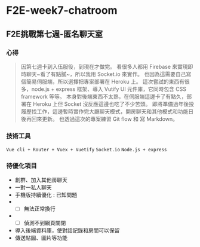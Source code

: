 # F2E-week7-chatroom

## F2E挑戰第七週-匿名聊天室

### 心得

>因第七週卡到入伍服役，到現在才做完。
>看很多人都用 Firebase 來實現即時聊天~看了有點膩~，所以我用 Socket.io 來實作。
>也因為這需要自己寫個簡易伺服端，所以選擇把專案部署在 Heroku 上。
>這次嘗試的東西有很多，node.js + express 框架、導入 Vutify UI 元件庫，它同時包含 CSS framework 等等。
>本身對後端東西不太熟，在伺服端這邊卡了有點久，部署在 Heroku 上但 Socket 沒反應這邊也吃了不少苦頭。
>即將準備過年後投履歷找工作，這邊暫時實作完大廳聊天模式，開房聊天和其他模式和功能日後再回來更新。
>也透過這次的專案練習 Git flow 和 寫 Markdown。

### 技術工具

`Vue cli + Router + Vuex + Vuetify` `Socket.io` `Node.js + express`

### 待優化項目

* 創群、加入其他房聊天
* 一對一私人聊天
* 手機版持續優化 : 已知問題
 * - [ ] 無法正常換行
 * - [ ] 偵測不到網頁關閉
* 導入後端資料庫，使對話記錄和房間可以保留
* 傳送貼圖、圖片等功能


